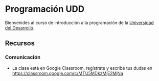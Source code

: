 # Programación UDD
Bienvenides al curso de introducción a la programación de la [Universidad del Desarrollo](http://www.udd.cl).

## Recursos

### Comunicación 

* La clase está en Google Classroom, regístrate y escribe tus dudas en https://classroom.google.com/c/MTU5MDkzMjE2MjNa 





